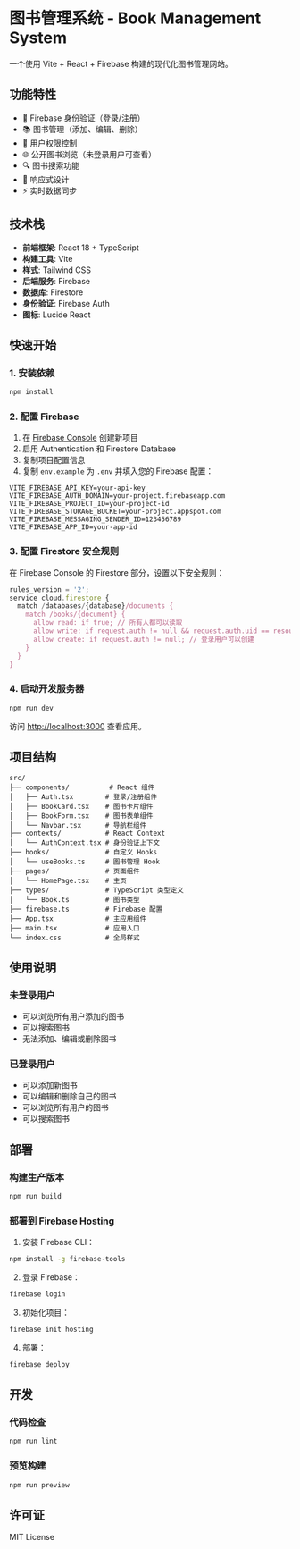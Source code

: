 # 图书管理系统 - Book Management System

一个使用 Vite + React + Firebase 构建的现代化图书管理网站。

## 功能特性

- 🔐 Firebase 身份验证（登录/注册）
- 📚 图书管理（添加、编辑、删除）
- 👥 用户权限控制
- 🌐 公开图书浏览（未登录用户可查看）
- 🔍 图书搜索功能
- 📱 响应式设计
- ⚡ 实时数据同步

## 技术栈

- **前端框架**: React 18 + TypeScript
- **构建工具**: Vite
- **样式**: Tailwind CSS
- **后端服务**: Firebase
- **数据库**: Firestore
- **身份验证**: Firebase Auth
- **图标**: Lucide React

## 快速开始

### 1. 安装依赖

```bash
npm install
```

### 2. 配置 Firebase

1. 在 [Firebase Console](https://console.firebase.google.com/) 创建新项目
2. 启用 Authentication 和 Firestore Database
3. 复制项目配置信息
4. 复制 `env.example` 为 `.env` 并填入您的 Firebase 配置：

```env
VITE_FIREBASE_API_KEY=your-api-key
VITE_FIREBASE_AUTH_DOMAIN=your-project.firebaseapp.com
VITE_FIREBASE_PROJECT_ID=your-project-id
VITE_FIREBASE_STORAGE_BUCKET=your-project.appspot.com
VITE_FIREBASE_MESSAGING_SENDER_ID=123456789
VITE_FIREBASE_APP_ID=your-app-id
```

### 3. 配置 Firestore 安全规则

在 Firebase Console 的 Firestore 部分，设置以下安全规则：

```javascript
rules_version = '2';
service cloud.firestore {
  match /databases/{database}/documents {
    match /books/{document} {
      allow read: if true; // 所有人都可以读取
      allow write: if request.auth != null && request.auth.uid == resource.data.userId; // 只有作者可以写入
      allow create: if request.auth != null; // 登录用户可以创建
    }
  }
}
```

### 4. 启动开发服务器

```bash
npm run dev
```

访问 [http://localhost:3000](http://localhost:3000) 查看应用。

## 项目结构

```
src/
├── components/          # React 组件
│   ├── Auth.tsx        # 登录/注册组件
│   ├── BookCard.tsx    # 图书卡片组件
│   ├── BookForm.tsx    # 图书表单组件
│   └── Navbar.tsx      # 导航栏组件
├── contexts/           # React Context
│   └── AuthContext.tsx # 身份验证上下文
├── hooks/              # 自定义 Hooks
│   └── useBooks.ts     # 图书管理 Hook
├── pages/              # 页面组件
│   └── HomePage.tsx    # 主页
├── types/              # TypeScript 类型定义
│   └── Book.ts         # 图书类型
├── firebase.ts         # Firebase 配置
├── App.tsx             # 主应用组件
├── main.tsx            # 应用入口
└── index.css           # 全局样式
```

## 使用说明

### 未登录用户
- 可以浏览所有用户添加的图书
- 可以搜索图书
- 无法添加、编辑或删除图书

### 已登录用户
- 可以添加新图书
- 可以编辑和删除自己的图书
- 可以浏览所有用户的图书
- 可以搜索图书

## 部署

### 构建生产版本

```bash
npm run build
```

### 部署到 Firebase Hosting

1. 安装 Firebase CLI：
```bash
npm install -g firebase-tools
```

2. 登录 Firebase：
```bash
firebase login
```

3. 初始化项目：
```bash
firebase init hosting
```

4. 部署：
```bash
firebase deploy
```

## 开发

### 代码检查

```bash
npm run lint
```

### 预览构建

```bash
npm run preview
```

## 许可证

MIT License
